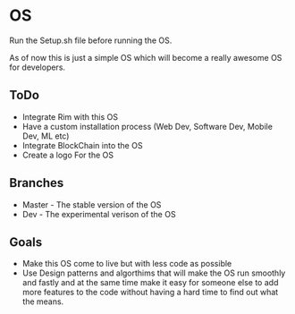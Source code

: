 # OS

Run the Setup.sh file before running the OS.

As of now this is just a simple OS which will become a really awesome OS for developers.

## ToDo 

* Integrate Rim with this OS 
* Have a custom installation process (Web Dev, Software Dev, Mobile Dev, ML etc)
* Integrate BlockChain into the OS
* Create a logo For the OS


## Branches 

* Master - The stable version of the OS
* Dev - The experimental verison of the OS


## Goals 
* Make this OS come to live but with less code as possible 
* Use Design patterns and algorthims that will make the OS run smoothly and fastly and at the same time make it easy for someone else to add more features to the code without having a hard time to find out what the means. 
